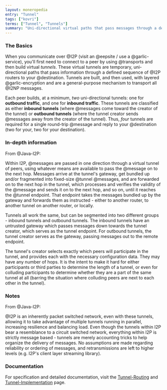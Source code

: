 ```yaml
---
layout: moneropedia
entry: "Tunnel"
tags: ["kovri"]
terms: ["Tunnel", "Tunnels"]
summary: "Uni-directional virtual paths that pass messages through a defined sequence of I2P routers"
---
```


### The Basics

When you communicate over @I2P (visit an @eepsite / use a @garlic-service), you'll first need to connect to a peer by using @transports and then build virtual *tunnels*. These virtual tunnels are temporary, uni-directional paths that pass information through a defined sequence of @I2P routers to your @destination. Tunnels are built, and then used, with layered @garlic-encryption and are a general-purpose mechanism to transport all @I2NP messages.

Each peer builds, at a minimum, *two* uni-directional tunnels: one for **outbound traffic**, and one for **inbound traffic**. These tunnels are classified as either **inbound tunnels** (where @messages come toward the creator of the tunnel) or **outbound tunnels** (where the tunnel creator sends @messages away from the creator of the tunnel). Thus, *four* tunnels are required for a single round-trip @message and reply to your @destination (two for your, two for your destination).

### In-depth information

From @Java-I2P:

>
Within I2P, @messages are passed in one direction through a virtual tunnel of peers, using whatever means are available to pass the @message on to the next hop. Messages arrive at the tunnel's gateway, get bundled up and/or fragmented into fixed-size @tunnel @messages, and are forwarded on to the next hop in the tunnel, which processes and verifies the validity of the @message and sends it on to the next hop, and so on, until it reaches the @tunnel endpoint. That endpoint takes the messages bundled up by the gateway and forwards them as instructed - either to another router, to another tunnel on another router, or locally.

>
Tunnels all work the same, but can be segmented into two different groups - inbound tunnels and outbound tunnels. The inbound tunnels have an untrusted gateway which passes messages down towards the tunnel creator, which serves as the tunnel endpoint. For outbound tunnels, the tunnel creator serves as the gateway, passing messages out to the remote endpoint.

>
The tunnel's creator selects exactly which peers will participate in the tunnel, and provides each with the necessary configuration data. They may have any number of hops. It is the intent to make it hard for either participants or third parties to determine the length of a tunnel, or even for colluding participants to determine whether they are a part of the same tunnel at all (barring the situation where colluding peers are next to each other in the tunnel).

### Notes

From @Java-I2P:

>
@I2P is an inherently packet switched network, even with these tunnels, allowing it to take advantage of multiple tunnels running in parallel, increasing resilience and balancing load. Even though the tunnels within I2P bear a resemblance to a circuit switched network, everything within I2P is strictly message based - tunnels are merely accounting tricks to help organize the delivery of messages. No assumptions are made regarding reliability or ordering of messages, and retransmissions are left to higher levels (e.g. I2P's client layer streaming library).

### Documentation

For specification and detailed documentation, visit the [Tunnel-Routing](https://geti2p.net/en/docs/how/tunnel-routing) and [Tunnel-Implementation](https://geti2p.net/en/docs/tunnels/implementation) page.

